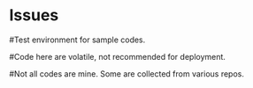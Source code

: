 # Issues

#Test environment for sample codes.

#Code here are volatile, not recommended for deployment.

#Not all codes are mine. Some are collected from various repos.
